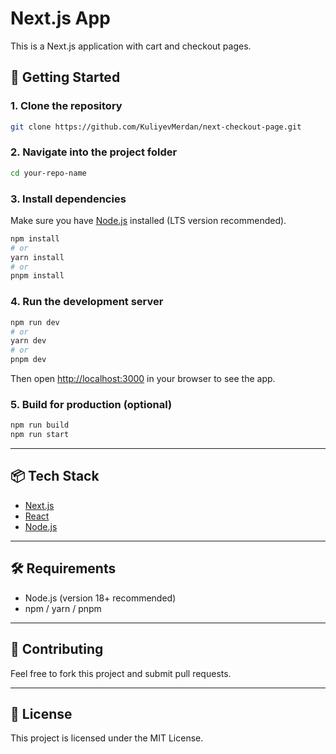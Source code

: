 # Next.js App

This is a Next.js application with cart and checkout pages.

## 🚀 Getting Started

### 1. Clone the repository
```bash
git clone https://github.com/KuliyevMerdan/next-checkout-page.git
```

### 2. Navigate into the project folder
```bash
cd your-repo-name
```

### 3. Install dependencies
Make sure you have [Node.js](https://nodejs.org/) installed (LTS version recommended).

```bash
npm install
# or
yarn install
# or
pnpm install
```

### 4. Run the development server
```bash
npm run dev
# or
yarn dev
# or
pnpm dev
```

Then open [http://localhost:3000](http://localhost:3000) in your browser to see the app.

### 5. Build for production (optional)
```bash
npm run build
npm run start
```

---

## 📦 Tech Stack
- [Next.js](https://nextjs.org/)
- [React](https://react.dev/)
- [Node.js](https://nodejs.org/)

---

## 🛠️ Requirements
- Node.js (version 18+ recommended)
- npm / yarn / pnpm

---

## 🤝 Contributing
Feel free to fork this project and submit pull requests.

---

## 📄 License
This project is licensed under the MIT License.
